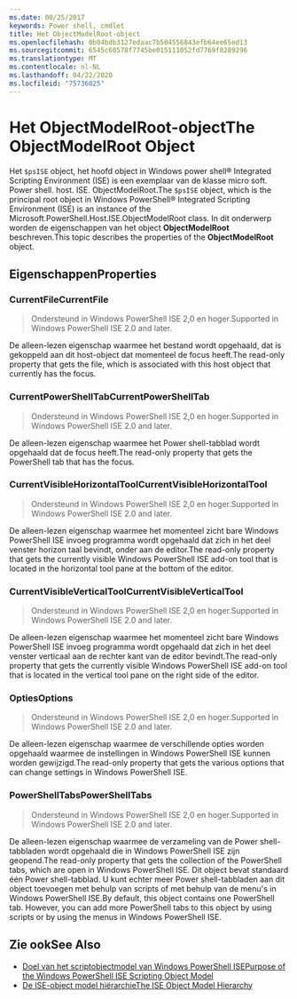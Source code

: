 ```yaml
---
ms.date: 08/25/2017
keywords: Power shell, cmdlet
title: Het ObjectModelRoot-object
ms.openlocfilehash: 0b04bdb3127edaac7b504556843efb64ee65ed13
ms.sourcegitcommit: 6545c60578f7745be015111052fd7769f8289296
ms.translationtype: MT
ms.contentlocale: nl-NL
ms.lasthandoff: 04/22/2020
ms.locfileid: "75736025"
---
```

# <a name="the-objectmodelroot-object"></a><span data-ttu-id="2cb55-103">Het ObjectModelRoot-object</span><span class="sxs-lookup"><span data-stu-id="2cb55-103">The ObjectModelRoot Object</span></span>

<span data-ttu-id="2cb55-104">Het `$psISE` object, het hoofd object in Windows power shell® Integrated Scripting Environment (ISE) is een exemplaar van de klasse micro soft. Power shell. host. ISE. ObjectModelRoot.</span><span class="sxs-lookup"><span data-stu-id="2cb55-104">The `$psISE` object, which is the principal root object in Windows PowerShell® Integrated Scripting Environment (ISE) is an instance of the Microsoft.PowerShell.Host.ISE.ObjectModelRoot class.</span></span> <span data-ttu-id="2cb55-105">In dit onderwerp worden de eigenschappen van het object **ObjectModelRoot** beschreven.</span><span class="sxs-lookup"><span data-stu-id="2cb55-105">This topic describes the properties of the **ObjectModelRoot** object.</span></span>

## <a name="properties"></a><span data-ttu-id="2cb55-106">Eigenschappen</span><span class="sxs-lookup"><span data-stu-id="2cb55-106">Properties</span></span>

### <a name="currentfile"></a><span data-ttu-id="2cb55-107">CurrentFile</span><span class="sxs-lookup"><span data-stu-id="2cb55-107">CurrentFile</span></span>

> <span data-ttu-id="2cb55-108">Ondersteund in Windows PowerShell ISE 2,0 en hoger.</span><span class="sxs-lookup"><span data-stu-id="2cb55-108">Supported in Windows PowerShell ISE 2.0 and later.</span></span>

<span data-ttu-id="2cb55-109">De alleen-lezen eigenschap waarmee het bestand wordt opgehaald, dat is gekoppeld aan dit host-object dat momenteel de focus heeft.</span><span class="sxs-lookup"><span data-stu-id="2cb55-109">The read-only property that gets the file, which is associated with this host object that currently has the focus.</span></span>

### <a name="currentpowershelltab"></a><span data-ttu-id="2cb55-110">CurrentPowerShellTab</span><span class="sxs-lookup"><span data-stu-id="2cb55-110">CurrentPowerShellTab</span></span>

> <span data-ttu-id="2cb55-111">Ondersteund in Windows PowerShell ISE 2,0 en hoger.</span><span class="sxs-lookup"><span data-stu-id="2cb55-111">Supported in Windows PowerShell ISE 2.0 and later.</span></span>

<span data-ttu-id="2cb55-112">De alleen-lezen eigenschap waarmee het Power shell-tabblad wordt opgehaald dat de focus heeft.</span><span class="sxs-lookup"><span data-stu-id="2cb55-112">The read-only property that gets the PowerShell tab that has the focus.</span></span>

### <a name="currentvisiblehorizontaltool"></a><span data-ttu-id="2cb55-113">CurrentVisibleHorizontalTool</span><span class="sxs-lookup"><span data-stu-id="2cb55-113">CurrentVisibleHorizontalTool</span></span>

> <span data-ttu-id="2cb55-114">Ondersteund in Windows PowerShell ISE 2,0 en hoger.</span><span class="sxs-lookup"><span data-stu-id="2cb55-114">Supported in Windows PowerShell ISE 2.0 and later.</span></span>

<span data-ttu-id="2cb55-115">De alleen-lezen eigenschap waarmee het momenteel zicht bare Windows PowerShell ISE invoeg programma wordt opgehaald dat zich in het deel venster horizon taal bevindt, onder aan de editor.</span><span class="sxs-lookup"><span data-stu-id="2cb55-115">The read-only property that gets the currently visible Windows PowerShell ISE add-on tool that is located in the horizontal tool pane at the bottom of the editor.</span></span>

### <a name="currentvisibleverticaltool"></a><span data-ttu-id="2cb55-116">CurrentVisibleVerticalTool</span><span class="sxs-lookup"><span data-stu-id="2cb55-116">CurrentVisibleVerticalTool</span></span>

> <span data-ttu-id="2cb55-117">Ondersteund in Windows PowerShell ISE 2,0 en hoger.</span><span class="sxs-lookup"><span data-stu-id="2cb55-117">Supported in Windows PowerShell ISE 2.0 and later.</span></span>

<span data-ttu-id="2cb55-118">De alleen-lezen eigenschap waarmee het momenteel zicht bare Windows PowerShell ISE invoeg programma wordt opgehaald dat zich in het deel venster verticaal aan de rechter kant van de editor bevindt.</span><span class="sxs-lookup"><span data-stu-id="2cb55-118">The read-only property that gets the currently visible Windows PowerShell ISE add-on tool that is located in the vertical tool pane on the right side of the editor.</span></span>

### <a name="options"></a><span data-ttu-id="2cb55-119">Opties</span><span class="sxs-lookup"><span data-stu-id="2cb55-119">Options</span></span>

> <span data-ttu-id="2cb55-120">Ondersteund in Windows PowerShell ISE 2,0 en hoger.</span><span class="sxs-lookup"><span data-stu-id="2cb55-120">Supported in Windows PowerShell ISE 2.0 and later.</span></span>

<span data-ttu-id="2cb55-121">De alleen-lezen eigenschap waarmee de verschillende opties worden opgehaald waarmee de instellingen in Windows PowerShell ISE kunnen worden gewijzigd.</span><span class="sxs-lookup"><span data-stu-id="2cb55-121">The read-only property that gets the various options that can change settings in Windows PowerShell ISE.</span></span>

### <a name="powershelltabs"></a><span data-ttu-id="2cb55-122">PowerShellTabs</span><span class="sxs-lookup"><span data-stu-id="2cb55-122">PowerShellTabs</span></span>

> <span data-ttu-id="2cb55-123">Ondersteund in Windows PowerShell ISE 2,0 en hoger.</span><span class="sxs-lookup"><span data-stu-id="2cb55-123">Supported in Windows PowerShell ISE 2.0 and later.</span></span>

<span data-ttu-id="2cb55-124">De alleen-lezen eigenschap waarmee de verzameling van de Power shell-tabbladen wordt opgehaald die in Windows PowerShell ISE zijn geopend.</span><span class="sxs-lookup"><span data-stu-id="2cb55-124">The read-only property that gets the collection of the PowerShell tabs, which are open in Windows PowerShell ISE.</span></span> <span data-ttu-id="2cb55-125">Dit object bevat standaard één Power shell-tabblad. U kunt echter meer Power shell-tabbladen aan dit object toevoegen met behulp van scripts of met behulp van de menu's in Windows PowerShell ISE.</span><span class="sxs-lookup"><span data-stu-id="2cb55-125">By default, this object contains one PowerShell tab. However, you can add more PowerShell tabs to this object by using scripts or by using the menus in Windows PowerShell ISE.</span></span>

## <a name="see-also"></a><span data-ttu-id="2cb55-126">Zie ook</span><span class="sxs-lookup"><span data-stu-id="2cb55-126">See Also</span></span>

- [<span data-ttu-id="2cb55-127">Doel van het scriptobjectmodel van Windows PowerShell ISE</span><span class="sxs-lookup"><span data-stu-id="2cb55-127">Purpose of the Windows PowerShell ISE Scripting Object Model</span></span>](Purpose-of-the-Windows-PowerShell-ISE-Scripting-Object-Model.md)
- [<span data-ttu-id="2cb55-128">De ISE-object model hiërarchie</span><span class="sxs-lookup"><span data-stu-id="2cb55-128">The ISE Object Model Hierarchy</span></span>](The-ISE-Object-Model-Hierarchy.md)
